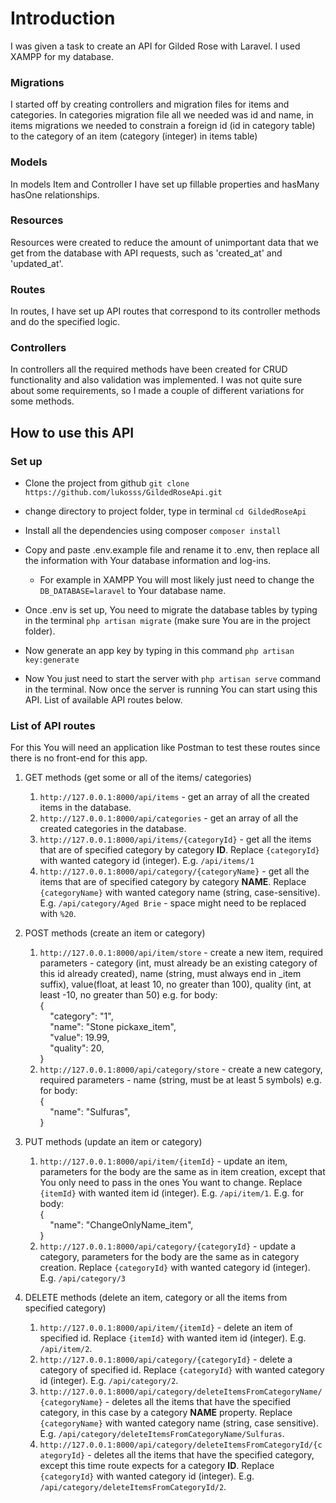 # Introduction

I was given a task to create an API for Gilded Rose with Laravel. I used XAMPP for my database.

### Migrations

I started off by creating controllers and migration files for items and categories. In categories migration file all we
needed was id and name, in items migrations we needed to constrain a foreign id (id in category table) to the category of an item (category (integer) in items table)

### Models

In models Item and Controller I have set up fillable properties and hasMany hasOne relationships. 

### Resources

Resources were created to reduce the amount of unimportant data that we get from the database with API requests, 
such as 'created_at' and 'updated_at'.

### Routes

In routes, I have set up API routes that correspond to its controller methods and do the specified logic. 

### Controllers

In controllers all the required methods have been created for CRUD functionality and also validation was implemented. I was not quite sure about some requirements, so I made a couple of different variations for some methods.

## How to use this API

### Set up

- Clone the project from github ```git clone https://github.com/lukosss/GildedRoseApi.git```
- change directory to project folder, type in terminal ```cd GildedRoseApi```
- Install all the dependencies using composer ```composer install```
- Copy and paste .env.example file and rename it to .env, then replace all the information with Your database information and log-ins.
    - For example in XAMPP You will most likely just need to change the `DB_DATABASE=laravel` to Your database name.
    
- Once .env is set up, You need to migrate the database tables by typing in the terminal ```php artisan migrate``` (make sure You are in the project folder).
- Now generate an app key by typing in this command ```php artisan key:generate```
- Now You just need to start the server with ```php artisan serve``` command in the terminal. Now once the server is running You can start using this API. List of available API routes below.

### List of API routes

For this You will need an application like Postman to test these routes since there is no front-end for this app.
1. GET methods (get some or all of the items/ categories)
    1. ```http://127.0.0.1:8000/api/items``` - get an array of all the created items in the database.
    2. ```http://127.0.0.1:8000/api/categories``` - get an array of all the created categories in the database.
    3. ```http://127.0.0.1:8000/api/items/{categoryId}``` - get all the items that are of specified category by category <strong>ID</strong>. Replace ```{categoryId}``` with wanted category id (integer). E.g. ```/api/items/1```
    4. ```http://127.0.0.1:8000/api/category/{categoryName}``` - get all the items that are of specified category by category <strong>NAME</strong>. Replace ```{categoryName}``` with wanted category name (string, case-sensitive). E.g. ```/api/category/Aged Brie``` - space might need to be replaced with ```%20```.
    
2. POST methods (create an item or category)
    1. ```http://127.0.0.1:8000/api/item/store``` - create a new item, required parameters - category (int, must already be an existing category of this id already created), name (string, must always end in _item suffix), value(float, at least 10, no greater than 100), quality (int, at least -10, no greater than 50)
       e.g. for body:<br />
       {<br />
       &nbsp;&nbsp;&nbsp;&nbsp;"category": "1",<br />
       &nbsp;&nbsp;&nbsp;&nbsp;"name": "Stone pickaxe_item",<br />
       &nbsp;&nbsp;&nbsp;&nbsp;"value": 19.99,<br />
       &nbsp;&nbsp;&nbsp;&nbsp;"quality": 20,<br />
       }<br />
    2. ```http://127.0.0.1:8000/api/category/store``` - create a new category, required parameters - name (string, must be at least 5 symbols) e.g. for body:<br />
       {<br />
       &nbsp;&nbsp;&nbsp;&nbsp;"name": "Sulfuras",<br />
       }<br />
       
3. PUT methods (update an item or category)
    1. ```http://127.0.0.1:8000/api/item/{itemId}``` - update an item, parameters for the body are the same as in item creation, except that You only need to pass in the ones You want to change. Replace ```{itemId}``` with wanted item id (integer). E.g. ```/api/item/1```. E.g. for body:<br />
       {<br />
       &nbsp;&nbsp;&nbsp;&nbsp;"name": "ChangeOnlyName_item",<br />
       }<br />
    2. ```http://127.0.0.1:8000/api/category/{categoryId}``` - update a category, parameters for the body are the same as in category creation. Replace ```{categoryId}``` with wanted category id (integer). E.g. ```/api/category/3```

4. DELETE methods (delete an item, category or all the items from specified category)
    1. ```http://127.0.0.1:8000/api/item/{itemId}``` - delete an item of specified id. Replace ```{itemId}``` with wanted item id (integer). E.g. ```/api/item/2```.
    2. ```http://127.0.0.1:8000/api/category/{categoryId}``` - delete a category of specified id. Replace ```{categoryId}``` with wanted category id (integer). E.g. ```/api/category/2```.
    3. ```http://127.0.0.1:8000/api/category/deleteItemsFromCategoryName/{categoryName}``` - deletes all the items that have the specified category, in this case by a category <strong>NAME</strong> property. Replace ```{categoryName}``` with wanted category name (string, case sensitive). E.g. ```/api/category/deleteItemsFromCategoryName/Sulfuras```.
    4. ```http://127.0.0.1:8000/api/category/deleteItemsFromCategoryId/{categoryId}``` - deletes all the items that have the specified category, except this time route expects for a category <strong>ID</strong>. Replace ```{categoryId}``` with wanted category id (integer). E.g. ```/api/category/deleteItemsFromCategoryId/2```.
